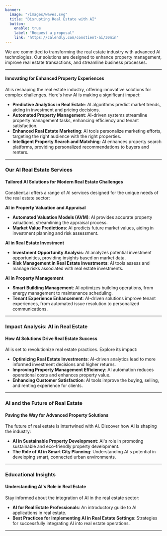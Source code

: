 ```yaml
---
banner:
  image: "/images/waves.svg"
  title: "Disrupting Real Estate with AI"
  button:
    enable: true
    label: "Request a proposal"
    link: "https://calendly.com/constient-ai/30min"
---
```


We are committed to transforming the real estate industry with advanced AI technologies. Our solutions are designed to enhance property management, improve real estate transactions, and streamline business processes.

---

#### Innovating for Enhanced Property Experiences

AI is reshaping the real estate industry, offering innovative solutions for complex challenges. Here's how AI is making a significant impact:

- **Predictive Analytics in Real Estate**: AI algorithms predict market trends, aiding in investment and pricing decisions.
- **Automated Property Management**: AI-driven systems streamline property management tasks, enhancing efficiency and tenant satisfaction.
- **Enhanced Real Estate Marketing**: AI tools personalize marketing efforts, targeting the right audience with the right properties.
- **Intelligent Property Search and Matching**: AI enhances property search platforms, providing personalized recommendations to buyers and renters.

---

### Our AI Real Estate Services

#### Tailored AI Solutions for Modern Real Estate Challenges

Constient.ai offers a range of AI services designed for the unique needs of the real estate sector:

**AI in Property Valuation and Appraisal**

- **Automated Valuation Models (AVM)**: AI provides accurate property valuations, streamlining the appraisal process.
- **Market Value Predictions**: AI predicts future market values, aiding in investment planning and risk assessment.

**AI in Real Estate Investment**

- **Investment Opportunity Analysis**: AI analyzes potential investment opportunities, providing insights based on market data.
- **Risk Management in Real Estate Investments**: AI tools assess and manage risks associated with real estate investments.

**AI in Property Management**

- **Smart Building Management**: AI optimizes building operations, from energy management to maintenance scheduling.
- **Tenant Experience Enhancement**: AI-driven solutions improve tenant experiences, from automated issue resolution to personalized communications.

---

### Impact Analysis: AI in Real Estate

#### How AI Solutions Drive Real Estate Success

AI is set to revolutionize real estate practices. Explore its impact:

- **Optimizing Real Estate Investments**: AI-driven analytics lead to more informed investment decisions and higher returns.
- **Improving Property Management Efficiency**: AI automation reduces operational costs and enhances property value.
- **Enhancing Customer Satisfaction**: AI tools improve the buying, selling, and renting experience for clients.

---

### AI and the Future of Real Estate

#### Paving the Way for Advanced Property Solutions

The future of real estate is intertwined with AI. Discover how AI is shaping the industry:

- **AI in Sustainable Property Development**: AI's role in promoting sustainable and eco-friendly property development.
- **The Role of AI in Smart City Planning**: Understanding AI's potential in developing smart, connected urban environments.

---

### Educational Insights

#### Understanding AI's Role in Real Estate

Stay informed about the integration of AI in the real estate sector:

- **AI for Real Estate Professionals**: An introductory guide to AI applications in real estate.
- **Best Practices for Implementing AI in Real Estate Settings**: Strategies for successfully integrating AI into real estate operations.

---
